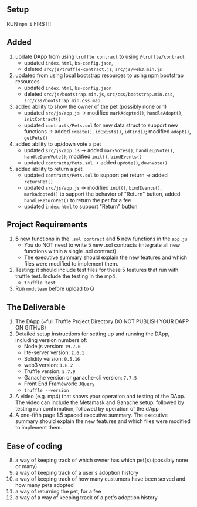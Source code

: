 ## Setup
RUN `npm i` FIRST!!
## Added
1. update DApp from using `truffle contract` to using `@truffle/contract `
    - updated `index.html`, `bs-config.json`, 
    - deleted `src/js/truffle-contract.js`, `src/js/web3.min.js`
2. updated from using local bootstrap resources to using npm bootstrap resources 
    - updated `index.html`, `bs-config.json`
    - deleted `src/js/bootstrap.min.js`, `src/css/bootstrap.min.css`, `src/css/bootstrap.min.css.map`
3. added ability to show the owner of the pet (possibly none or 1)
    - updated `src/js/app.js` -> modified `markAdopted()`, `handleAdopt()`, `initContract()`
    - updated `contracts/Pets.sol` for new data struct to support new functions -> added `create()`, `idExists()`, `idFind()`; modified `adopt()`, `getPets()`
4. added ability to up/down vote a pet
    - updated `src/js/app.js` -> added `markVotes()`, `handleUpVote()`, `handleDownVote()`; modified `init()`, `bindEvents()`
    - updated `contracts/Pets.sol` -> added `upVote()`, `downVote()`
5. added ability to return a pet
    - updated `contracts/Pets.sol` to support pet return -> added `returnPet()`
    - updated `src/js/app.js` -> modified `init()`, `bindEvents()`, `markAdopted()` to support the behavior of "Return" button, added `handleReturnPet()` to return the pet for a fee
    - updated `index.html` to support "Return" button

## Project Requirements
1. **5** new functions in the `.sol contract` and **5** new functions in the `app.js`
    - You do NOT need to write 5 new .sol contracts (integrate all new functions within a single .sol contract).
    - The executive summary should explain the new features and which files were modified to implement them.
2. Testing: it should include test files for these 5 features that run with truffle test. Include the testing in the mp4.
    - `truffle test`
3. Run `modclean` before upload to Q

## The Deliverable
1. The DApp (=full Truffle Project Directory DO NOT PUBLISH YOUR DAPP ON GITHUB)
2. Detailed setup instructions for setting up and running the DApp, including version numbers of:
    - Node.js version: `19.7.0`
    - lite-server version: `2.6.1`
    - Solidity version: `0.5.16`
    - web3 version: `1.8.2`
    - Truffle version: `5.7.9`
    - Ganache version or ganache-cli version: `7.7.5`
    - Front End Framework: `JQuery`
    - `truffle --version`
3. A video (e.g. mp4) that shows your operation and testing of the DApp. The video can include the Metamask and Ganache setup, followed by testing run confirmation, followed by operation of the dApp
4. A one-fifth page 1.5 spaced executive summary. The executive summary should explain the new features and which files were modified to implement them.

## Ease of coding
8. a way of keeping track of which owner has which pet(s) (possibly none or many)
10. a way of keeping track of a user's adoption history
12. a way of keeping track of how many custumers have been served and how many pets adopted
13. a way of returning the pet, for a fee
11. a way of a way of keeping track of a pet's adoption history 
